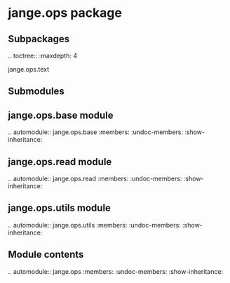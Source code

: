 jange.ops package
=================

Subpackages
-----------

.. toctree::
   :maxdepth: 4

   jange.ops.text

Submodules
----------

jange.ops.base module
---------------------

.. automodule:: jange.ops.base
   :members:
   :undoc-members:
   :show-inheritance:

jange.ops.read module
---------------------

.. automodule:: jange.ops.read
   :members:
   :undoc-members:
   :show-inheritance:

jange.ops.utils module
----------------------

.. automodule:: jange.ops.utils
   :members:
   :undoc-members:
   :show-inheritance:


Module contents
---------------

.. automodule:: jange.ops
   :members:
   :undoc-members:
   :show-inheritance:
